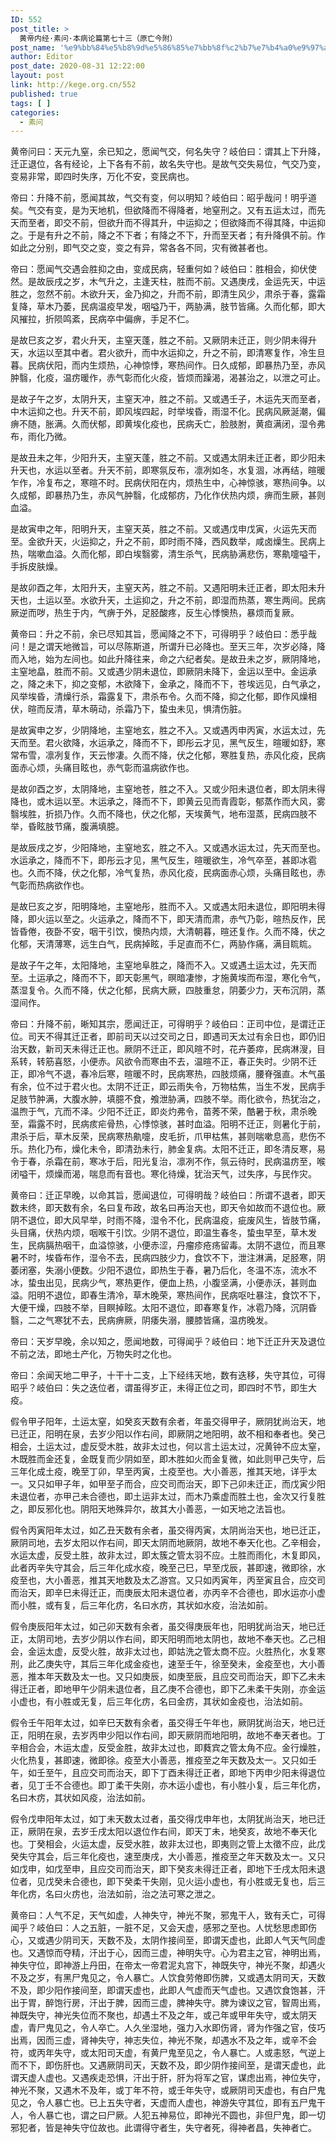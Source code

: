 ```yaml
---
ID: 552
post_title: >
  黄帝内经·素问·本病论篇第七十三（原亡今附）
post_name: '%e9%bb%84%e5%b8%9d%e5%86%85%e7%bb%8f%c2%b7%e7%b4%a0%e9%97%ae%c2%b7%e6%9c%ac%e7%97%85%e8%ae%ba%e7%af%87%e7%ac%ac%e4%b8%83%e5%8d%81%e4%b8%89%ef%bc%88%e5%8e%9f%e4%ba%a1%e4%bb%8a%e9%99%84%ef%bc%89'
author: Editor
post_date: 2020-08-31 12:22:00
layout: post
link: http://kege.org.cn/552
published: true
tags: [ ]
categories:
  - 素问
---
```

<!-- wp:paragraph -->
<p>黄帝问曰：天元九窒，余已知之，愿闻气交，何名失守？岐伯曰：谓其上下升降，迁正退位，各有经论，上下各有不前，故名失守也。是故气交失易位，气交乃变，变易非常，即四时失序，万化不安，变民病也。</p>
<!-- /wp:paragraph -->

<!-- wp:paragraph -->
<p>帝曰：升降不前，愿闻其故，气交有变，何以明知？岐伯曰：昭乎哉问！明乎道矣。气交有变，是为天地机，但欲降而不得降者，地窒刑之。又有五运太过，而先天而至者，即交不前，但欲升而不得其升，中运抑之；但欲降而不得其降，中运抑之。于是有升之不前，降之不下者；有降之不下，升而至天者；有升降俱不前。作如此之分别，即气交之变，变之有异，常各各不同，灾有微甚者也。</p>
<!-- /wp:paragraph -->

<!-- wp:paragraph -->
<p>帝曰：愿闻气交遇会胜抑之由，变成民病，轻重何如？岐伯曰：胜相会，抑伏使然。是故辰戌之岁，木气升之，主逢天柱，胜而不前。又遇庚戌，金运先天，中运胜之，忽然不前。木欲升天，金乃抑之，升而不前，即清生风少，肃杀于春，露霜复降，草木乃萎，民病温疫早发，咽嗌乃干，两胁满，肢节皆痛。久而化郁，即大风摧拉，折陨鸣紊，民病卒中偏痹，手足不仁。</p>
<!-- /wp:paragraph -->

<!-- wp:paragraph -->
<p>是故巳亥之岁，君火升天，主窒天蓬，胜之不前。又厥阴未迁正，则少阴未得升天，水运以至其中者。君火欲升，而中水运抑之，升之不前，即清寒复作，冷生旦暮。民病伏阳，而内生烦热，心神惊悸，寒热间作。日久成郁，即暴热乃至，赤风肿翳，化疫，温疠暖作，赤气彰而化火疫，皆烦而躁渴，渴甚治之，以泄之可止。</p>
<!-- /wp:paragraph -->

<!-- wp:paragraph -->
<p>是故子午之岁，太阴升天，主窒天冲，胜之不前。又或遇壬子，木运先天而至者，中木运抑之也。升天不前，即风埃四起，时举埃昏，雨湿不化。民病风厥涎潮，偏痹不随，胀满。久而伏郁，即黄埃化疫也，民病夭亡，脸肢胕，黄疸满闭，湿令弗布，雨化乃微。</p>
<!-- /wp:paragraph -->

<!-- wp:paragraph -->
<p>是故丑未之年，少阳升天，主窒天蓬，胜之不前。又或遇太阴未迁正者，即少阳未升天也，水运以至者。升天不前，即寒氛反布，凛冽如冬，水复涸，冰再结，暄暖乍作，冷复布之，寒暄不时。民病伏阳在内，烦热生中，心神惊骇，寒热间争。以久成郁，即暴热乃生，赤风气肿翳，化成郁疠，乃化作伏热内烦，痹而生厥，甚则血溢。</p>
<!-- /wp:paragraph -->

<!-- wp:paragraph -->
<p>是故寅申之年，阳明升天，主窒天英，胜之不前。又或遇戊申戊寅，火运先天而至。金欲升天，火运抑之，升之不前，即时雨不降，西风数举，咸卤燥生。民病上热，喘嗽血溢。久而化郁，即白埃翳雾，清生杀气，民病胁满悲伤，寒鼽嚏嗌干，手拆皮肤燥。</p>
<!-- /wp:paragraph -->

<!-- wp:paragraph -->
<p>是故卯酉之年，太阳升天，主窒天芮，胜之不前。又遇阳明未迁正者，即太阳未升天也，土运以至。水欲升天，土运抑之，升之不前，即湿而热蒸，寒生两间。民病厥逆而哕，热生于内，气痹于外，足胫酸疼，反生心悸懊热，暴烦而复厥。</p>
<!-- /wp:paragraph -->

<!-- wp:paragraph -->
<p>黄帝曰：升之不前，余已尽知其旨，愿闻降之不下，可得明乎？岐伯曰：悉乎哉问！是之谓天地微旨，可以尽陈斯道，所谓升已必降也。至天三年，次岁必降，降而入地，始为左间也。如此升降往来，命之六纪者矣。是故丑未之岁，厥阴降地，主窒地皛，胜而不前。又或遇少阴未退位，即厥阴未降下，金运以至中。金运承之，降之未下，抑之变郁，木欲降下，金承之，降而不下，苍埃远见，白气承之，风举埃昏，清燥行杀，霜露复下，肃杀布令。久而不降，抑之化郁，即作风燥相伏，暄而反清，草木萌动，杀霜乃下，蛰虫未见，惧清伤脏。</p>
<!-- /wp:paragraph -->

<!-- wp:paragraph -->
<p>是故寅申之岁，少阴降地，主窒地玄，胜之不入。又或遇丙申丙寅，水运太过，先天而至。君火欲降，水运承之，降而不下，即彤云才见，黑气反生，暄暖如舒，寒常布雪，凛冽复作，天云惨凄。久而不降，伏之化郁，寒胜复热，赤风化疫，民病面赤心烦，头痛目眩也，赤气彰而温病欲作也。</p>
<!-- /wp:paragraph -->

<!-- wp:paragraph -->
<p>是故卯酉之岁，太阴降地，主窒地苍，胜之不入。又或少阳未退位者，即太阴未得降也，或木运以至。木运承之，降而不下，即黄云见而青霞彰，郁蒸作而大风，雾翳埃胜，折损乃作。久而不降也，伏之化郁，天埃黄气，地布湿蒸，民病四肢不举，昏眩肢节痛，腹满填臆。</p>
<!-- /wp:paragraph -->

<!-- wp:paragraph -->
<p>是故辰戌之岁，少阳降地，主窒地玄，胜之不入。又或遇水运太过，先天而至也。水运承之，降而不下，即彤云才见，黑气反生，暄暖欲生，冷气卒至，甚即冰雹也。久而不降，伏之化郁，冷气复热，赤风化疫，民病面赤心烦，头痛目眩也，赤气彰而热病欲作也。</p>
<!-- /wp:paragraph -->

<!-- wp:paragraph -->
<p>是故巳亥之岁，阳明降地，主窒地彤，胜而不入。又或遇太阳未退位，即阳明未得降，即火运以至之。火运承之，降而不下，即天清而肃，赤气乃彰，暄热反作，民皆昏倦，夜卧不安，咽干引饮，懊热内烦，大清朝暮，暄还复作。久而不降，伏之化郁，天清薄寒，远生白气，民病掉眩，手足直而不仁，两胁作痛，满目䀮䀮。</p>
<!-- /wp:paragraph -->

<!-- wp:paragraph -->
<p>是故子午之年，太阳降地，主窒地阜胜之，降而不入。又或遇土运太过，先天而至。土运承之，降而不下，即天彰黑气，暝暗凄惨，才施黄埃而布湿，寒化令气，蒸湿复令。久而不降，伏之化郁，民病大厥，四肢重怠，阴萎少力，天布沉阴，蒸湿间作。</p>
<!-- /wp:paragraph -->

<!-- wp:paragraph -->
<p>帝曰：升降不前，晰知其宗，愿闻迁正，可得明乎？岐伯曰：正司中位，是谓迁正位。司天不得其迁正者，即前司天以过交司之日，即遇司天太过有余日也，即仍旧治天数，新司天未得迁正也。厥阴不迁正，即风暄不时，花卉萎瘁，民病淋溲，目系转，转筋喜怒，小便赤。风欲令而寒由不去，温暄不正，春正失时。少阴不迁正，即冷气不退，春冷后寒，暄暖不时，民病寒热，四肢烦痛，腰脊强直。木气虽有余，位不过于君火也。太阴不迁正，即云雨失令，万物枯焦，当生不发，民病手足肢节肿满，大腹水肿，填臆不食，飧泄胁满，四肢不举。雨化欲令，热犹治之，温煦于气，亢而不泽。少阳不迁正，即炎灼弗令，苗莠不荣，酷暑于秋，肃杀晚至，霜露不时，民病痎疟骨热，心悸惊骇，甚时血溢。阳明不迁正，则暑化于前，肃杀于后，草木反荣，民病寒热鼽嚏，皮毛折，爪甲枯焦，甚则喘嗽息高，悲伤不乐。热化乃布，燥化未令，即清劲未行，肺金复病。太阳不迁正，即冬清反寒，易令于春，杀霜在前，寒冰于后，阳光复治，凛冽不作，氛云待时，民病温疠至，喉闭嗌干，烦燥而渴，喘息而有音也。寒化待燥，犹治天气，过失序，与民作灾。</p>
<!-- /wp:paragraph -->

<!-- wp:paragraph -->
<p>黄帝曰：迁正早晚，以命其旨，愿闻退位，可得明哉？岐伯曰：所谓不退者，即天数未终，即天数有余，名曰复布政，故名曰再治天也，即天令如故而不退位也。厥阴不退位，即大风早举，时雨不降，湿令不化，民病温疫，疵废风生，皆肢节痛，头目痛，伏热内烦，咽喉干引饮。少阴不退位，即温生春冬，蛰虫早至，草木发生，民病膈热咽干，血溢惊骇，小便赤涩，丹瘤疹疮疡留毒。太阴不退位，而且寒暑不时，埃昏布作，湿令不去，民病四肢少力，食饮不下，泄注淋满，足胫寒，阴萎闭塞，失溺小便数。少阳不退位，即热生于春，暑乃后化，冬温不冻，流水不冰，蛰虫出见，民病少气，寒热更作，便血上热，小腹坚满，小便赤沃，甚则血溢。阳明不退位，即春生清冷，草木晚荣，寒热间作，民病呕吐暴注，食饮不下，大便干燥，四肢不举，目瞑掉眩。太阳不退位，即春寒复作，冰雹乃降，沉阴昏翳，二之气寒犹不去，民病痹厥，阴痿失溺，腰膝皆痛，温疠晚发。</p>
<!-- /wp:paragraph -->

<!-- wp:paragraph -->
<p>帝曰：天岁早晚，余以知之，愿闻地数，可得闻乎？岐伯曰：地下迁正升天及退位不前之法，即地土产化，万物失时之化也。</p>
<!-- /wp:paragraph -->

<!-- wp:paragraph -->
<p>帝曰：余闻天地二甲子，十干十二支，上下经纬天地，数有迭移，失守其位，可得昭乎？岐伯曰：失之迭位者，谓虽得岁正，未得正位之司，即四时不节，即生大疫。</p>
<!-- /wp:paragraph -->

<!-- wp:paragraph -->
<p>假令甲子阳年，土运太窒，如癸亥天数有余者，年虽交得甲子，厥阴犹尚治天，地已迁正，阳明在泉，去岁少阳以作右间，即厥阴之地阳明，故不相和奉者也。癸己相会，土运太过，虚反受木胜，故非太过也，何以言土运太过，况黄钟不应太窒，木既胜而金还复，金既复而少阴如至，即木胜如火而金复微，如此则甲己失守，后三年化成土疫，晚至丁卯，早至丙寅，土疫至也。大小善恶，推其天地，详乎太一。又只如甲子年，如甲至子而合，应交司而治天，即下己卯未迁正，而戊寅少阳未退位者，亦甲己未合德也，即土运非太过，而木乃乘虚而胜土也，金次又行复胜之，即反邪化也。阴阳天地殊异尔，故其大小善恶，一如天地之法旨也。</p>
<!-- /wp:paragraph -->

<!-- wp:paragraph -->
<p>假令丙寅阳年太过，如乙丑天数有余者，虽交得丙寅，太阴尚治天也，地已迁正，厥阴司地，去岁太阳以作右间，即天太阴而地厥阴，故地不奉天化也。乙辛相会，水运太虚，反受土胜，故非太过，即太簇之管太羽不应。土胜而雨化，木复即风，此者丙辛失守其会，后三年化成水疫，晚至己巳，早至戊辰，甚即速，微即徐，水疫至也，大小善恶，推其天地数及太乙游宫。又只如丙寅年，丙至寅且合，应交司而治天，即辛巳未得迁正，而庚辰太阳未退位者，亦丙辛不合德也，即水运亦小虚而小胜，或有复，后三年化疠，名曰水疠，其状如水疫，治法如前。</p>
<!-- /wp:paragraph -->

<!-- wp:paragraph -->
<p>假令庚辰阳年太过，如己卯天数有余者，虽交得庚辰年也，阳明犹尚治天，地已迁正，太阴司地，去岁少阴以作右间，即天阳明而地太阴也，故地不奉天也。乙己相会，金运太虚，反受火胜，故非太过也，即姑洗之管太商不应。火胜热化，水复寒刑，此乙庚失守，其后三年化成金疫也，速至壬午，徐至癸未，金疫至也，大小善恶，推本年天数及太一也。又只如庚辰，如庚至辰，且应交司而治天，即下乙未未得迁正者，即地甲午少阴未退位者，且乙庚不合德也，即下乙未柔干失刚，亦金运小虚也，有小胜或无复，后三年化疠，名曰金疠，其状如金疫也，治法如前。</p>
<!-- /wp:paragraph -->

<!-- wp:paragraph -->
<p>假令壬午阳年太过，如辛巳天数有余者，虽交得壬午年也，厥阴犹尚治天，地已迁正，阳明在泉，去岁丙申少阳以作右间，即天厥阴而地阳明，故地不奉天者也。丁辛相合会，木运太虚，反受金胜，故非太过也，即蕤宾之管太角不应。金行燥胜，火化热复，甚即速，微即徐。疫至大小善恶，推疫至之年天数及太一。又只如壬午，如壬至午，且应交司而治天，即下丁酉未得迁正者，即地下丙申少阳未得退位者，见丁壬不合德也。即丁柔干失刚，亦木运小虚也，有小胜小复，后三年化疠，名曰木疠，其状如风疫，治法如前。</p>
<!-- /wp:paragraph -->

<!-- wp:paragraph -->
<p>假令戊申阳年太过，如丁未天数太过者，虽交得戊申年也，太阴犹尚治天，地已迁正，厥阴在泉，去岁壬戌太阳以退位作右间，即天丁未，地癸亥，故地不奉天化也。丁癸相会，火运太虚，反受水胜，故非太过也，即夷则之管上太徵不应，此戊癸失守其会，后三年化疫也，速至庚戌，大小善恶，推疫至之年天数及太一。又只如戊申，如戊至申，且应交司而治天，即下癸亥未得迁正者，即地下壬戌太阳未退位者，见戊癸未合德也，即下癸柔干失刚，见火运小虚也，有小胜或无复也，后三年化疠，名曰火疠也，治法如前，治之法可寒之泄之。</p>
<!-- /wp:paragraph -->

<!-- wp:paragraph -->
<p>黄帝曰：人气不足，天气如虚，人神失守，神光不聚，邪鬼干人，致有夭亡，可得闻乎？岐伯曰：人之五脏，一脏不足，又会天虚，感邪之至也。人忧愁思虑即伤心，又或遇少阴司天，天数不及，太阴作接间至，即谓天虚也，此即人气天气同虚也。又遇惊而夺精，汗出于心，因而三虚，神明失守。心为君主之官，神明出焉，神失守位，即神游上丹田，在帝太一帝君泥丸宫下，神既失守，神光不聚，却遇火不及之岁，有黑尸鬼见之，令人暴亡。人饮食劳倦即伤脾，又或遇太阴司天，天数不及，即少阳作接间至，即谓天虚也，此即人气虚而天气虚也。又遇饮食饱甚，汗出于胃，醉饱行房，汗出于脾，因而三虚，脾神失守。脾为谏议之官，智周出焉，神既失守，神光失位而不聚也，却遇土不及之年，或己年或甲年失守，或太阴天虚，青尸鬼见之，令人卒亡。人久坐湿地，强力入水即伤肾，肾为作强之官，伎巧出焉，因而三虚，肾神失守，神志失位，神光不聚，却遇水不及之年，或辛不会符，或丙年失守，或太阳司天虚，有黄尸鬼至见之，令人暴亡。人或恚怒，气逆上而不下，即伤肝也。又遇厥阴司天，天数不及，即少阴作接间至，是谓天虚也，此谓天虚人虚也。又遇疾走恐惧，汗出于肝，肝为将军之官，谋虑出焉，神位失守，神光不聚，又遇木不及年，或丁年不符，或壬年失守，或厥阴司天虚也，有白尸鬼见之，令人暴亡也。已上五失守者，天虚而人虚也，神游失守其位，即有五尸鬼干人，令人暴亡也，谓之曰尸厥。人犯五神易位，即神光不圆也，非但尸鬼，即一切邪犯者，皆是神失守位故也。此谓得守者生，失守者死，得神者昌，失神者亡。</p>
<!-- /wp:paragraph -->
